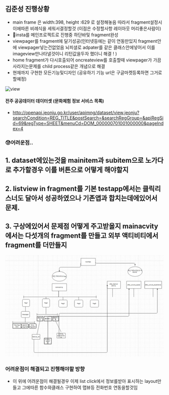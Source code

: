 ## 김준성 진행상황
- main frame 은 width:398, height :629 로 설정해놓음 따라서 fragment설정시 이에따른 비례식을 세워서결정할것 (이점은 수정할사항 레이아웃 머리좋은사람이)
- 🌱insta를 메인프로젝트로 진행중 하단바및 fragment완성
- viewpager를 fragment에 달기성공(인터넷등에는 같이 연동만있지 fragment안에 viewpager넣는건없었음 뇌피셜로 adpater를 같은 클래스안에넣어서 이를 imageview만나타낼것이니 리턴값을두자 했더니 해결 ! )
- home fragment가 다시호출되어 oncreateview를 호출할때 viewpager가 가끔사라지는문제를 child process같은 개념으로 해결 
- 현재까지 구현한 모든기능및디자인 (공유하기 기능 url은 구글마켓등록하면 그거로할예정)

![view](./ing.gif)




#### 전주 공공데이터 데이터셋 (문화체험 정보 서비스 목록)
- http://openapi.jeonju.go.kr/user/apimng/dataset/view.jeonju?searchCondition=REG_TITLE&postSearch=&searchRegGroup=&apiRegSid=69&regType=SHEET&menuCd=DOM_000000701001000000&pageIndex=4






###  😰어려운점..
   ## 1. dataset에있는것을 mainitem과 subitem으로 노가다로 추가할경우 이를 버튼으로 어떻게 해야할지
   ## 2. listview in fragment를 기본 testapp에서는 클릭리스너도 달아서 성공하였으나 기존앱과 합치는데에있어서 문제.
   ## 3. 구상에있어서 문제점 어떻게 주고받을지 mainacvity에서는 다섯개의 fragment를 만들고 외부 액티비티에서 fragment를 더만들지 
   ![1착상](./trouble.JPG)




### 어려운점이 해결되고 진행해야할 방향
   - 이 위에 어려운점이 해결될경우 이제 list click에서 정보를받아 표시하는 layout만들고 그에따른 함수와클래스 구현하여 맵뷰등 전화번호 연동을할것임
   



